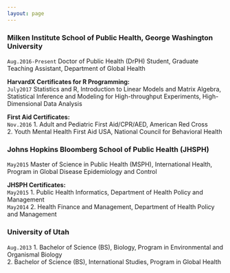 ```yaml
---
layout: page
---
```


### Milken Institute School of Public Health, George Washington University  
`Aug.2016-Present` Doctor of Public Health (DrPH) Student, Graduate Teaching Assistant, Department of Global Health

__HarvardX Certificates for R Programming:__  
`July2017` Statistics and R, Introduction to Linear Models and Matrix Algebra, Statistical Inference and Modeling for High-throughput Experiments, High-Dimensional Data Analysis

__First Aid Certificates:__  
`Nov.2016` 1. Adult and Pediatric First Aid/CPR/AED, American Red Cross  
2. Youth Mental Health First Aid USA, National Council for Behavioral Health

### Johns Hopkins Bloomberg School of Public Health (JHSPH)  
`May2015` Master of Science in Public Health (MSPH), International Health, Program in Global Disease Epidemiology and Control

__JHSPH Certificates:__  
`May2015` 1. Public Health Informatics, Department of Health Policy and Management   
`May2014` 2. Health Finance and Management, Department of Health Policy and Management  

### University of Utah  
`Aug.2013`  1. Bachelor of Science (BS), Biology, Program in Environmental and Organismal Biology  
2. Bachelor of Science (BS), International Studies, Program in Global Health                                    
